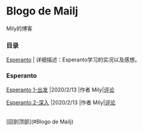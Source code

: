 # Blogo de Mailj
Mily的博客
### 目录
[Esperanto](#Esperanto) | 详细描述：Esperanto学习的实况以及感想。

### Esperanto
[Esperanto 1-出发](https://www.jianshu.com/p/eabeb6348fca) |2020/2/13 |作者 Mily|[评论](https://github.com/momoNorthy/article/issues/1)

[Esperanto 2-深入](https://github.com/momoNorthy/article/blob/master/posts/Esperanto-2-shenru.md) |2020/2/13 |作者 Mily|[评论](https://github.com/momoNorthy/article/issues/2)

<br>[回到顶部](#Blogo de Mailj)
